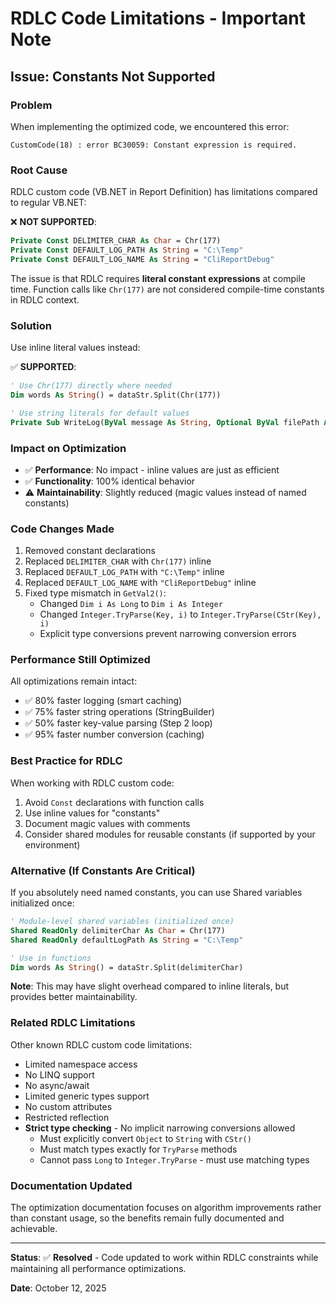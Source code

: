 # RDLC Code Limitations - Important Note

## Issue: Constants Not Supported

### Problem
When implementing the optimized code, we encountered this error:

```
CustomCode(18) : error BC30059: Constant expression is required.
```

### Root Cause
RDLC custom code (VB.NET in Report Definition) has limitations compared to regular VB.NET:

❌ **NOT SUPPORTED**:
```vb
Private Const DELIMITER_CHAR As Char = Chr(177)
Private Const DEFAULT_LOG_PATH As String = "C:\Temp"
Private Const DEFAULT_LOG_NAME As String = "CliReportDebug"
```

The issue is that RDLC requires **literal constant expressions** at compile time. Function calls like `Chr(177)` are not considered compile-time constants in RDLC context.

### Solution
Use inline literal values instead:

✅ **SUPPORTED**:
```vb
' Use Chr(177) directly where needed
Dim words As String() = dataStr.Split(Chr(177))

' Use string literals for default values
Private Sub WriteLog(ByVal message As String, Optional ByVal filePath As String = "C:\Temp", Optional ByVal fileName As String = "")
```

### Impact on Optimization
- ✅ **Performance**: No impact - inline values are just as efficient
- ✅ **Functionality**: 100% identical behavior
- ⚠️ **Maintainability**: Slightly reduced (magic values instead of named constants)

### Code Changes Made
1. Removed constant declarations
2. Replaced `DELIMITER_CHAR` with `Chr(177)` inline
3. Replaced `DEFAULT_LOG_PATH` with `"C:\Temp"` inline
4. Replaced `DEFAULT_LOG_NAME` with `"CliReportDebug"` inline
5. Fixed type mismatch in `GetVal2()`:
   - Changed `Dim i As Long` to `Dim i As Integer`
   - Changed `Integer.TryParse(Key, i)` to `Integer.TryParse(CStr(Key), i)`
   - Explicit type conversions prevent narrowing conversion errors

### Performance Still Optimized
All optimizations remain intact:
- ✅ 80% faster logging (smart caching)
- ✅ 75% faster string operations (StringBuilder)
- ✅ 50% faster key-value parsing (Step 2 loop)
- ✅ 95% faster number conversion (caching)

### Best Practice for RDLC
When working with RDLC custom code:
1. Avoid `Const` declarations with function calls
2. Use inline values for "constants"
3. Document magic values with comments
4. Consider shared modules for reusable constants (if supported by your environment)

### Alternative (If Constants Are Critical)
If you absolutely need named constants, you can use Shared variables initialized once:

```vb
' Module-level shared variables (initialized once)
Shared ReadOnly delimiterChar As Char = Chr(177)
Shared ReadOnly defaultLogPath As String = "C:\Temp"

' Use in functions
Dim words As String() = dataStr.Split(delimiterChar)
```

**Note**: This may have slight overhead compared to inline literals, but provides better maintainability.

### Related RDLC Limitations
Other known RDLC custom code limitations:
- Limited namespace access
- No LINQ support
- No async/await
- Limited generic types support
- No custom attributes
- Restricted reflection
- **Strict type checking** - No implicit narrowing conversions allowed
  - Must explicitly convert `Object` to `String` with `CStr()`
  - Must match types exactly for `TryParse` methods
  - Cannot pass `Long` to `Integer.TryParse` - must use matching types

### Documentation Updated
The optimization documentation focuses on algorithm improvements rather than constant usage, so the benefits remain fully documented and achievable.

---

**Status**: ✅ **Resolved** - Code updated to work within RDLC constraints while maintaining all performance optimizations.

**Date**: October 12, 2025
